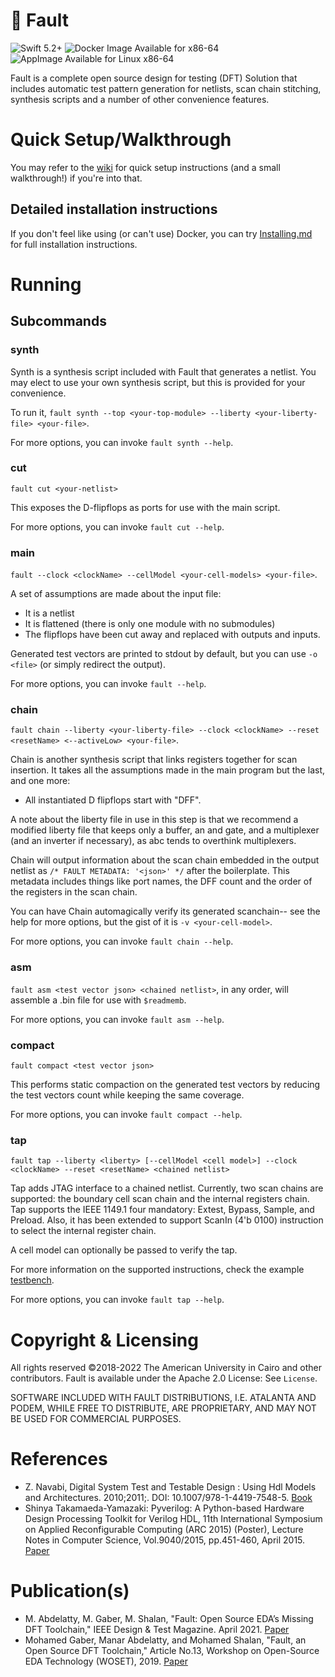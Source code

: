 # 🧪 Fault
![Swift 5.2+](https://img.shields.io/badge/Swift-5.2-orange?logo=swift) ![Docker Image Available for x86-64](https://img.shields.io/static/v1?logo=docker&label=docker&message=x86_64) ![AppImage Available for Linux x86-64](https://img.shields.io/static/v1?label=appimage&message=x86_64&color=blue)

Fault is a complete open source design for testing (DFT) Solution that includes automatic test pattern generation for netlists, scan chain stitching, synthesis scripts and a number of other convenience features.

# Quick Setup/Walkthrough
You may refer to the [wiki](https://github.com/Cloud-V/Fault/wiki) for quick setup instructions (and a small walkthrough!) if you're into that.

## Detailed installation instructions
If you don't feel like using (or can't use) Docker, you can try [Installing.md](./Installing.md) for full installation instructions.

# Running
## Subcommands
### synth
Synth is a synthesis script included with Fault that generates a netlist. You may elect to use your own synthesis script, but this is provided for your convenience.

To run it, `fault synth --top <your-top-module> --liberty <your-liberty-file> <your-file>`. 

For more options, you can invoke `fault synth --help`.

### cut
`fault cut <your-netlist>`

This exposes the D-flipflops as ports for use with the main script.

For more options, you can invoke `fault cut --help`.

### main
`fault --clock <clockName> --cellModel <your-cell-models> <your-file>`.

A set of assumptions are made about the input file:
* It is a netlist
* It is flattened (there is only one module with no submodules)
* The flipflops have been cut away and replaced with outputs and inputs.

Generated test vectors are printed to stdout by default, but you can use `-o <file>` (or simply redirect the output).

For more options, you can invoke `fault --help`.

### chain
`fault chain --liberty <your-liberty-file> --clock <clockName> --reset <resetName> <--activeLow> <your-file>`.

Chain is another synthesis script that links registers together for scan insertion. It takes all the assumptions made in the main program but the last, and one more:
* All instantiated D flipflops start with "DFF".

A note about the liberty file in use in this step is that we recommend a modified liberty file that keeps only a buffer, an and gate, and a multiplexer (and an inverter if necessary), as abc tends to overthink multiplexers.

Chain will output information about the scan chain embedded in the output netlist as `/* FAULT METADATA: '<json>' */` after the boilerplate. This metadata includes things like port names, the DFF count and the order of the registers in the scan chain.

You can have Chain automagically verify its generated scanchain-- see the help for more options, but the gist of it is `-v <your-cell-model>`.

For more options, you can invoke `fault chain --help`.

### asm
`fault asm <test vector json> <chained netlist>`, in any order, will assemble a .bin file for use with `$readmemb`.

For more options, you can invoke `fault asm --help`.

### compact
`fault compact <test vector json>`

This performs static compaction on the generated test vectors by reducing the test vectors count while keeping the same coverage.

For more options, you can invoke `fault compact --help`.

### tap
`fault tap --liberty <liberty> [--cellModel <cell model>] --clock <clockName> --reset <resetName> <chained netlist>`

Tap adds JTAG interface to a chained netlist. Currently, two scan chains are supported: the boundary cell scan chain and the internal registers chain. Tap supports the IEEE 1149.1 four mandatory: Extest, Bypass, Sample, and Preload. Also, it has been extended to support ScanIn (4'b 0100) instruction to select the internal register chain.   

A cell model can optionally be passed to verify the tap.

For more information on the supported instructions, check the example [testbench](Tests/Testbenches/TestTap.sv).

For more options, you can invoke `fault tap --help`.

# Copyright & Licensing
All rights reserved ©2018-2022 The American University in Cairo and other contributors. Fault is available under the Apache 2.0 License: See `License`.

SOFTWARE INCLUDED WITH FAULT DISTRIBUTIONS, I.E. ATALANTA AND PODEM, WHILE FREE TO DISTRIBUTE, ARE PROPRIETARY, AND MAY NOT BE USED FOR COMMERCIAL PURPOSES.

# References
- Z. Navabi, Digital System Test and Testable Design : Using Hdl Models and Architectures. 2010;2011;. DOI: 10.1007/978-1-4419-7548-5.
[Book](https://ieeexplore.ieee.org/book/5266057)
- Shinya Takamaeda-Yamazaki: Pyverilog: A Python-based Hardware Design Processing Toolkit for Verilog HDL, 11th International Symposium on Applied Reconfigurable Computing (ARC 2015) (Poster), Lecture Notes in Computer Science, Vol.9040/2015, pp.451-460, April 2015.
[Paper](http://link.springer.com/chapter/10.1007/978-3-319-16214-0_42)

# Publication(s)
- M. Abdelatty, M. Gaber, M. Shalan, "Fault: Open Source EDA’s Missing DFT Toolchain," IEEE Design & Test Magazine. April 2021. [Paper](https://ieeexplore.ieee.org/document/9324799)
- Mohamed Gaber, Manar Abdelatty, and Mohamed Shalan, "Fault, an Open Source DFT Toolchain," Article No.13, Workshop on Open-Source EDA Technology (WOSET), 2019.
[Paper](https://woset-workshop.github.io/PDFs/2019/a13.pdf)


